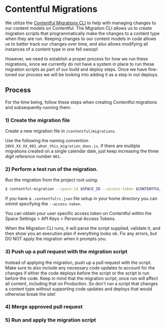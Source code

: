 # Contentful Migrations

We utilize the [Contentful Migrations CLI](https://github.com/contentful/migration-cli) to help with managing changes to our content models on Contentful. The Migration CLI allows us to create migration scripts that programmatically make the changes to a content type when they are run. Keeping changes to our content models in code allows us to better track our changes over time, and also allows modifying all instances of a content type in one fell swoop!

However, we need to establish a proper process for how we run these migrations, since we currently do not have a system in place to run these migration scripts as part of our build and deploy steps. Once we have fine-tuned our process we will be looking into adding it as a step in out deploys.

## Process
For the time being, follow these steps when creating Contentful migrations and subsequently running them:

### 1) Create the migration file
Create a new migration file in `/contentful/migrations`.

Use the following the naming convention `20XX_XX_XX_001_what_this_migration_does.js`. If there are multiple migrations created on a single calendar date, just keep increasing the three digit reference number `001`.

### 2) Perform a test run of the migration.
Run the migration from the project root using:

```bash
$ contentful-migration --space-id $SPACE_ID --access-token $CONTENTFUL_MANAGEMENT_ACCESS_TOKEN contentful/migrations/2018_02_23_001_what_this_migration_does.js
```

If you have a `.contentfulrc.json` file setup in your home directory you can ommit specifying the `--access-token`.

You can obtain your user specific access token on Contentful within the Space Settings > API Keys > Personal Access Tokens.

When the Migration CLI runs, it will parse the script supplied, validate it, and then show you an execution plan if everything looks ok. Fix any errors, but DO NOT apply the migration when it prompts you.

### 3) Push up a pull request with the migration script
Instead of applying the migration, push up a pull request with the script. Make sure to also include any necessary code updates to account for the changes if either the code deploys before the script or the script is run before the code. Keep in mind that the migration script, once run will affect all content, including that on Production. So don't run a script that changes a content type without supporting code updates and deploys that would otherwise break the site!

### 4) Merge approved pull request

### 5) Run and apply the migration script

